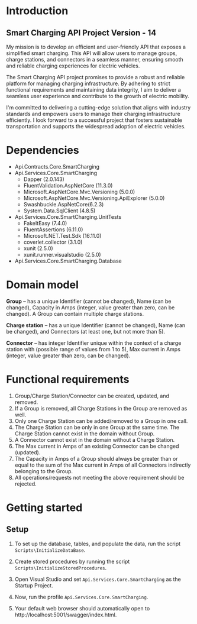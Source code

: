 # Introduction

## Smart Charging API Project Version - 14

My mission is to develop an efficient and user-friendly API that exposes a simplified smart charging. This API will allow users to manage groups, charge stations, and connectors in a seamless manner, ensuring smooth and reliable charging experiences for electric vehicles.

The Smart Charging API project promises to provide a robust and reliable platform for managing charging infrastructure. By adhering to strict functional requirements and maintaining data integrity, I aim to deliver a seamless user experience and contribute to the growth of electric mobility.

I'm committed to delivering a cutting-edge solution that aligns with industry standards and empowers users to manage their charging infrastructure efficiently. I look forward to a successful project that fosters sustainable transportation and supports the widespread adoption of electric vehicles.

# Dependencies
* Api.Contracts.Core.SmartCharging
* Api.Services.Core.SmartCharging
	* Dapper (2.0.143)
	* FluentValidation.AspNetCore (11.3.0)
    * Microsoft.AspNetCore.Mvc.Versioning (5.0.0)
    * Microsoft.AspNetCore.Mvc.Versioning.ApiExplorer (5.0.0)
    * Swashbuckle.AspNetCore(6.2.3)
	* System.Data.SqlClient (4.8.5)
* Api.Services.Core.SmartCharging.UnitTests
    * FakeItEasy (7.4.0)
	* FluentAssertions (6.11.0)
    * Microsoft.NET.Test.Sdk (16.11.0)
	* coverlet.collector (3.1.0)
    * xunit (2.5.0)
    * xunit.runner.visualstudio (2.5.0)
* Api.Services.Core.SmartCharging.Database

# Domain model

**Group** – has a unique Identifier (cannot be changed), Name (can be changed), Capacity in Amps (integer, value greater than zero, can be changed). A Group can contain multiple charge stations.

**Charge station**  – has a unique Identifier (cannot be changed), Name (can be changed), and Connectors (at least one, but not more than 5).

**Connector** – has integer Identifier unique within the context of a charge station with (possible range of values from 1 to 5), Max current in Amps (integer, value greater than zero, can be changed).

# Functional requirements

1. Group/Charge Station/Connector can be created, updated, and removed.
2. If a Group is removed, all Charge Stations in the Group are removed as well.
3. Only one Charge Station can be added/removed to a Group in one call.
4. The Charge Station can be only in one Group at the same time.
The Charge Station cannot exist in the domain without Group.
5. A Connector cannot exist in the domain without a Charge Station.
6. The Max current in Amps of an existing Connector can be changed (updated).
7. The Capacity in Amps of a Group should always be greater than or equal to the sum of the Max current in Amps of all Connectors indirectly belonging to the Group.
8. All operations/requests not meeting the above requirement should be rejected.

# Getting started

## Setup

1. To set up the database, tables, and populate the data, run the script `Scripts\InitializeDataBase`.

2. Create stored procedures by running the script `Scripts\InitializeStoredProcedures`.

3. Open Visual Studio and set `Api.Services.Core.SmartCharging` as the Startup Project.

4. Now, run the profile `Api.Services.Core.SmartCharging`.

5. Your default web browser should automatically open to http://localhost:5001/swagger/index.html.